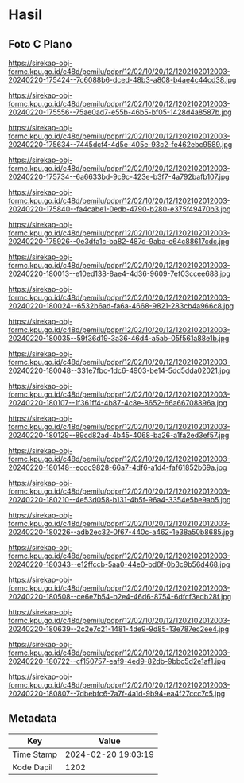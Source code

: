 # Hasil

## Foto C Plano

https://sirekap-obj-formc.kpu.go.id/c48d/pemilu/pdpr/12/02/10/20/12/1202102012003-20240220-175424--7c6088b6-dced-48b3-a808-b4ae4c44cd38.jpg

https://sirekap-obj-formc.kpu.go.id/c48d/pemilu/pdpr/12/02/10/20/12/1202102012003-20240220-175556--75ae0ad7-e55b-46b5-bf05-1428d4a8587b.jpg

https://sirekap-obj-formc.kpu.go.id/c48d/pemilu/pdpr/12/02/10/20/12/1202102012003-20240220-175634--7445dcf4-4d5e-405e-93c2-fe462ebc9589.jpg

https://sirekap-obj-formc.kpu.go.id/c48d/pemilu/pdpr/12/02/10/20/12/1202102012003-20240220-175734--6a6633bd-9c9c-423e-b3f7-4a792bafb107.jpg

https://sirekap-obj-formc.kpu.go.id/c48d/pemilu/pdpr/12/02/10/20/12/1202102012003-20240220-175840--fa4cabe1-0edb-4790-b280-e375f49470b3.jpg

https://sirekap-obj-formc.kpu.go.id/c48d/pemilu/pdpr/12/02/10/20/12/1202102012003-20240220-175926--0e3dfa1c-ba82-487d-9aba-c64c88617cdc.jpg

https://sirekap-obj-formc.kpu.go.id/c48d/pemilu/pdpr/12/02/10/20/12/1202102012003-20240220-180013--e10ed138-8ae4-4d36-9609-7ef03ccee688.jpg

https://sirekap-obj-formc.kpu.go.id/c48d/pemilu/pdpr/12/02/10/20/12/1202102012003-20240220-180024--6532b6ad-fa6a-4668-9821-283cb4a966c8.jpg

https://sirekap-obj-formc.kpu.go.id/c48d/pemilu/pdpr/12/02/10/20/12/1202102012003-20240220-180035--59f36d19-3a36-46d4-a5ab-05f561a88e1b.jpg

https://sirekap-obj-formc.kpu.go.id/c48d/pemilu/pdpr/12/02/10/20/12/1202102012003-20240220-180048--331e7fbc-1dc6-4903-be14-5dd5dda02021.jpg

https://sirekap-obj-formc.kpu.go.id/c48d/pemilu/pdpr/12/02/10/20/12/1202102012003-20240220-180107--1f361ff4-4b87-4c8e-8652-66a66708896a.jpg

https://sirekap-obj-formc.kpu.go.id/c48d/pemilu/pdpr/12/02/10/20/12/1202102012003-20240220-180129--89cd82ad-4b45-4068-ba26-a1fa2ed3ef57.jpg

https://sirekap-obj-formc.kpu.go.id/c48d/pemilu/pdpr/12/02/10/20/12/1202102012003-20240220-180148--ecdc9828-66a7-4df6-a1d4-faf61852b69a.jpg

https://sirekap-obj-formc.kpu.go.id/c48d/pemilu/pdpr/12/02/10/20/12/1202102012003-20240220-180210--4e53d058-b131-4b5f-96a4-3354e5be9ab5.jpg

https://sirekap-obj-formc.kpu.go.id/c48d/pemilu/pdpr/12/02/10/20/12/1202102012003-20240220-180226--adb2ec32-0f67-440c-a462-1e38a50b8685.jpg

https://sirekap-obj-formc.kpu.go.id/c48d/pemilu/pdpr/12/02/10/20/12/1202102012003-20240220-180343--e12ffccb-5aa0-44e0-bd6f-0b3c9b56d468.jpg

https://sirekap-obj-formc.kpu.go.id/c48d/pemilu/pdpr/12/02/10/20/12/1202102012003-20240220-180508--ce6e7b54-b2e4-46d6-8754-6dfcf3edb28f.jpg

https://sirekap-obj-formc.kpu.go.id/c48d/pemilu/pdpr/12/02/10/20/12/1202102012003-20240220-180639--2c2e7c21-1481-4de9-9d85-13e787ec2ee4.jpg

https://sirekap-obj-formc.kpu.go.id/c48d/pemilu/pdpr/12/02/10/20/12/1202102012003-20240220-180722--cf150757-eaf9-4ed9-82db-9bbc5d2e1af1.jpg

https://sirekap-obj-formc.kpu.go.id/c48d/pemilu/pdpr/12/02/10/20/12/1202102012003-20240220-180807--7dbebfc6-7a7f-4a1d-9b94-ea4f27ccc7c5.jpg


## Metadata

| Key        | Value               |
| ---------- | ------------------- |
| Time Stamp | 2024-02-20 19:03:19 |
| Kode Dapil | 1202                |



